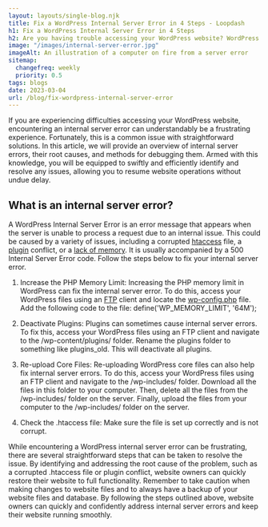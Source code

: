 ```yaml
---
layout: layouts/single-blog.njk
title: Fix a WordPress Internal Server Error in 4 Steps - Loopdash
h1: Fix a WordPress Internal Server Error in 4 Steps
h2: Are you having trouble accessing your WordPress website? WordPress internal server errors are a common problem that can be easily solved.
image: "/images/internal-server-error.jpg"
imageAlt: An illustration of a computer on fire from a server error
sitemap:
  changefreq: weekly
  priority: 0.5
tags: blogs
date: 2023-03-04
url: /blog/fix-wordpress-internal-server-error
---
```


If you are experiencing difficulties accessing your WordPress website, encountering an internal server error can understandably be a frustrating experience. Fortunately, this is a common issue with straightforward solutions. In this article, we will provide an overview of internal server errors, their root causes, and methods for debugging them. Armed with this knowledge, you will be equipped to swiftly and efficiently identify and resolve any issues, allowing you to resume website operations without undue delay.

## What is an internal server error?

A WordPress Internal Server Error is an error message that appears when the server is unable to process a request due to an internal issue. This could be caused by a variety of issues, including a corrupted [htaccess](/glossary/htaccess/) file, a [plugin](/glossary/plugin/) conflict, or a [lack of memory](glossary/memory-usage/). It is usually accompanied by a 500 Internal Server Error code. Follow the steps below to fix your internal server error.

1. Increase the PHP Memory Limit: Increasing the PHP memory limit in WordPress can fix the internal server error. To do this, access your WordPress files using an [FTP](/glossary/ftp/) client and locate the [wp-config.php](/glossary/wp-config/) file. Add the following code to the file: define('WP_MEMORY_LIMIT', '64M');

2. Deactivate Plugins: Plugins can sometimes cause internal server errors. To fix this, access your WordPress files using an FTP client and navigate to the /wp-content/plugins/ folder. Rename the plugins folder to something like plugins_old. This will deactivate all plugins.

3. Re-upload Core Files: Re-uploading WordPress core files can also help fix internal server errors. To do this, access your WordPress files using an FTP client and navigate to the /wp-includes/ folder. Download all the files in this folder to your computer. Then, delete all the files from the /wp-includes/ folder on the server. Finally, upload the files from your computer to the /wp-includes/ folder on the server.

4. Check the .htaccess file: Make sure the file is set up correctly and is not corrupt.

While encountering a WordPress internal server error can be frustrating, there are several straightforward steps that can be taken to resolve the issue. By identifying and addressing the root cause of the problem, such as a corrupted .htaccess file or plugin conflict, website owners can quickly restore their website to full functionality. Remember to take caution when making changes to website files and to always have a backup of your website files and database. By following the steps outlined above, website owners can quickly and confidently address internal server errors and keep their website running smoothly.
